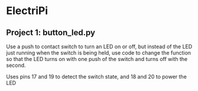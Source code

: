 # ElectriPi

## Project 1: button\_led.py

Use a push to contact switch to turn an LED on or off, but instead of the LED just running when the switch is being held, use code to change the function so that the LED turns on with one push of the switch and turns off with the second.

Uses pins 17 and 19 to detect the switch state, and 18 and 20 to power the LED

